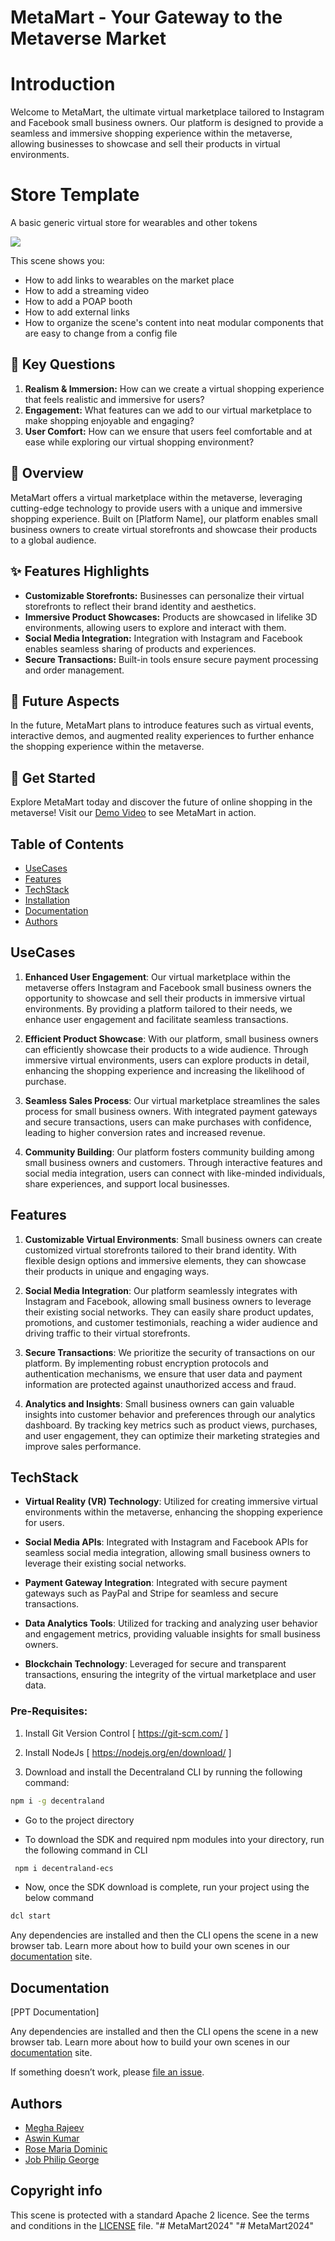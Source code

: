 # MetaMart - Your Gateway to the Metaverse Market

# Introduction
Welcome to MetaMart, the ultimate virtual marketplace tailored to Instagram and Facebook small business owners. Our platform is designed to provide a seamless and immersive shopping experience within the metaverse, allowing businesses to showcase and sell their products in virtual environments.
# Store Template
 
 A basic generic virtual store for wearables and other tokens


![](screenshot/screenshot.png)

This scene shows you:

- How to add links to wearables on the market place
- How to add a streaming video
- How to add a POAP booth
- How to add external links
- How to organize the scene's content into neat modular components that are easy to change from a config file


## 🌟 Key Questions
1. **Realism & Immersion:** How can we create a virtual shopping experience that feels realistic and immersive for users?
2. **Engagement:** What features can we add to our virtual marketplace to make shopping enjoyable and engaging?
3. **User Comfort:** How can we ensure that users feel comfortable and at ease while exploring our virtual shopping environment?

## 🚀 Overview
MetaMart offers a virtual marketplace within the metaverse, leveraging cutting-edge technology to provide users with a unique and immersive shopping experience. Built on [Platform Name], our platform enables small business owners to create virtual storefronts and showcase their products to a global audience.

## ✨ Features Highlights
- **Customizable Storefronts:** Businesses can personalize their virtual storefronts to reflect their brand identity and aesthetics.
- **Immersive Product Showcases:** Products are showcased in lifelike 3D environments, allowing users to explore and interact with them.
- **Social Media Integration:** Integration with Instagram and Facebook enables seamless sharing of products and experiences.
- **Secure Transactions:** Built-in tools ensure secure payment processing and order management.

## 🌈 Future Aspects
In the future, MetaMart plans to introduce features such as virtual events, interactive demos, and augmented reality experiences to further enhance the shopping experience within the metaverse.

## 🚀 Get Started
Explore MetaMart today and discover the future of online shopping in the metaverse! Visit our [Demo Video](link) to see MetaMart in action.
## Table of Contents
  - [UseCases](#usecases)
  - [Features](#features)
  - [TechStack](#techstack)
  - [Installation](#installation)
  - [Documentation](#documentation)
  - [Authors](#authors)
## UseCases

1. **Enhanced User Engagement**: Our virtual marketplace within the metaverse offers Instagram and Facebook small business owners the opportunity to showcase and sell their products in immersive virtual environments. By providing a platform tailored to their needs, we enhance user engagement and facilitate seamless transactions.

2. **Efficient Product Showcase**: With our platform, small business owners can efficiently showcase their products to a wide audience. Through immersive virtual environments, users can explore products in detail, enhancing the shopping experience and increasing the likelihood of purchase.

3. **Seamless Sales Process**: Our virtual marketplace streamlines the sales process for small business owners. With integrated payment gateways and secure transactions, users can make purchases with confidence, leading to higher conversion rates and increased revenue.

4. **Community Building**: Our platform fosters community building among small business owners and customers. Through interactive features and social media integration, users can connect with like-minded individuals, share experiences, and support local businesses.

## Features

1. **Customizable Virtual Environments**: Small business owners can create customized virtual storefronts tailored to their brand identity. With flexible design options and immersive elements, they can showcase their products in unique and engaging ways.

2. **Social Media Integration**: Our platform seamlessly integrates with Instagram and Facebook, allowing small business owners to leverage their existing social networks. They can easily share product updates, promotions, and customer testimonials, reaching a wider audience and driving traffic to their virtual storefronts.

3. **Secure Transactions**: We prioritize the security of transactions on our platform. By implementing robust encryption protocols and authentication mechanisms, we ensure that user data and payment information are protected against unauthorized access and fraud.

4. **Analytics and Insights**: Small business owners can gain valuable insights into customer behavior and preferences through our analytics dashboard. By tracking key metrics such as product views, purchases, and user engagement, they can optimize their marketing strategies and improve sales performance.

## TechStack

- **Virtual Reality (VR) Technology**: Utilized for creating immersive virtual environments within the metaverse, enhancing the shopping experience for users.
  
- **Social Media APIs**: Integrated with Instagram and Facebook APIs for seamless social media integration, allowing small business owners to leverage their existing social networks.
  
- **Payment Gateway Integration**: Integrated with secure payment gateways such as PayPal and Stripe for seamless and secure transactions.
  
- **Data Analytics Tools**: Utilized for tracking and analyzing user behavior and engagement metrics, providing valuable insights for small business owners.
  
- **Blockchain Technology**: Leveraged for secure and transparent transactions, ensuring the integrity of the virtual marketplace and user data.
### Pre-Requisites:
1. Install Git Version Control
[ https://git-scm.com/ ]

2. Install NodeJs
[ https://nodejs.org/en/download/ ]

3. Download and install the Decentraland CLI by running the following command:

~~~bash
npm i -g decentraland
~~~
* Go to the project directory

* To download the SDK and required npm modules into your directory, run the following command in CLI
```bash
 npm i decentraland-ecs
```
* Now, once the SDK download is complete, run your project using the below command
```bash
dcl start
```

Any dependencies are installed and then the CLI opens the scene in a new browser tab.
Learn more about how to build your own scenes in our [documentation](https://docs.decentraland.org/) site.
## Documentation

[PPT Documentation]

Any dependencies are installed and then the CLI opens the scene in a new browser tab.
Learn more about how to build your own scenes in our [documentation](https://docs.decentraland.org/) site.

If something doesn’t work, please [file an issue](https://github.com/decentraland-scenes/Awesome-Repository/issues/new).
## Authors
- [Megha Rajeev](https://github.com/meghaarajeev)
- [Aswin Kumar](https://github.com/AswinkumarSt/AswinkumarSt)
- [Rose Maria Dominic](https://github.com/rosedominic4)
- [Job Philip George](https://github.com/Jobphilipgeorge)

## Copyright info

This scene is protected with a standard Apache 2 licence. See the terms and conditions in the [LICENSE](/LICENSE) file.
"# MetaMart2024" 
"# MetaMart2024" 
